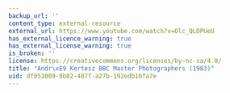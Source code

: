 ```yaml
---
backup_url: ''
content_type: external-resource
external_url: https://www.youtube.com/watch?v=Olc_QLDPUeU
has_external_licence_warning: true
has_external_license_warning: true
is_broken: ''
license: https://creativecommons.org/licenses/by-nc-sa/4.0/
title: "Andr\xE9 Kertesz BBC Master Photographers (1983)"
uid: df051009-9b82-487f-a27b-192edb16fa7e
---
```

